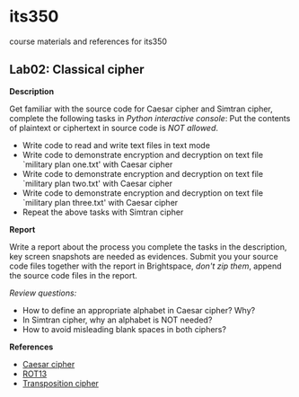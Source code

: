 # its350
course materials and references for its350

## Lab02: Classical cipher

__Description__

Get familiar with the source code for Caesar cipher and Simtran cipher, complete the following tasks in _Python interactive console_: 
Put the contents of plaintext or ciphertext in source code is _NOT allowed_.

* Write code to read and write text files in text mode
* Write code to demonstrate encryption and decryption on text file `military plan one.txt' with Caesar cipher
* Write code to demonstrate encryption and decryption on text file `military plan two.txt' with Caesar cipher
* Write code to demonstrate encryption and decryption on text file `military plan three.txt' with Caesar cipher
* Repeat the above tasks with Simtran cipher
	
__Report__

Write a report about the process you complete the tasks in the description, key screen snapshots are needed as evidences.
Submit you your source code files together with the report in Brightspace, _don't zip them_, append the source code files in the report.

_Review questions:_

* How to define an appropriate alphabet in Caesar cipher? Why?
* In Simtran cipher, why an alphabet is NOT needed?
* How to avoid misleading blank spaces in both ciphers?


__References__
* [Caesar cipher](https://en.wikipedia.org/wiki/Caesar\_cipher)
* [ROT13](https://en.wikipedia.org/wiki/ROT13)
* [Transposition cipher](https://en.wikipedia.org/wiki/Transposition\_cipher)
